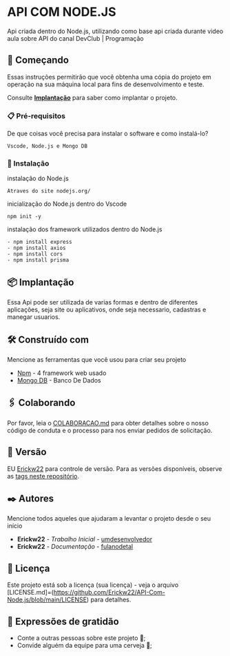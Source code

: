 # API COM NODE.JS

Api criada dentro do Node.js, utilizando como base api criada durante video aula sobre API do canal DevClub | Programação


## 🚀 Começando

Essas instruções permitirão que você obtenha uma cópia do projeto em operação na sua máquina local para fins de desenvolvimento e teste.

Consulte **[Implantação](#-implanta%C3%A7%C3%A3o)** para saber como implantar o projeto.

### 📋 Pré-requisitos

De que coisas você precisa para instalar o software e como instalá-lo?

```
Vscode, Node.js e Mongo DB
```

### 🔧 Instalação

instalação do Node.js

```
Atraves do site nodejs.org/
```

inicialização do Node.js dentro do Vscode

```
npm init -y
```
instalação dos framework utilizados dentro do Node.js
```
- npm install express
- npm install axios
- npm install cors
- npm install prisma
```



## 📦 Implantação

Essa Api pode ser utilizada de varias formas e dentro de diferentes aplicações, seja site ou aplicativos, onde seja necessario, cadastras e manegar usuarios.

## 🛠️ Construído com

Mencione as ferramentas que você usou para criar seu projeto

* [Npm](https://www.npmjs.com) - 4 framework web usado
* [Mongo DB](https://account.mongodb.com/account/login) - Banco De Dados

## 🖇️ Colaborando

Por favor, leia o [COLABORACAO.md](https://github.com/Erickw22) para obter detalhes sobre o nosso código de conduta e o processo para nos enviar pedidos de solicitação.

## 📌 Versão

EU [Erickw22](https://github.com/Erickw22) para controle de versão. Para as versões disponíveis, observe as [tags neste repositório](https://github.com/Erickw22/API-Com-Node.js.git). 

## ✒️ Autores

Mencione todos aqueles que ajudaram a levantar o projeto desde o seu início

* **Erickw22** - *Trabalho Inicial* - [umdesenvolvedor](https://github.com/Erickw22)
* **Erickw22** - *Documentação* - [fulanodetal](https://github.com/Erickw22)

## 📄 Licença

Este projeto está sob a licença (sua licença) - veja o arquivo [LICENSE.md]=(https://github.com/Erickw22/API-Com-Node.js/blob/main/LICENSE) para detalhes.

## 🎁 Expressões de gratidão

* Conte a outras pessoas sobre este projeto 📢;
* Convide alguém da equipe para uma cerveja 🍺;
